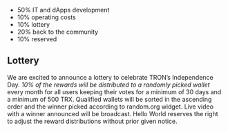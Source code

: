 * 50% IT and dApps development
* 10% operating costs
* 10% lottery
* 20% back to the community
* 10% reserved

## Lottery

We are excited to announce a lottery to celebrate TRON’s Independence Day. *10% of the rewards will be distributed to a randomly picked wallet* every month for all users keeping their votes for a minimum of 30 days and a minimum of 500 TRX.
Qualified wallets will be sorted in the ascending order and the winner picked according to random.org widget. Live video with a winner announced will be broadcast.
Hello World reserves the right to adjust the reward distributions without prior given notice.